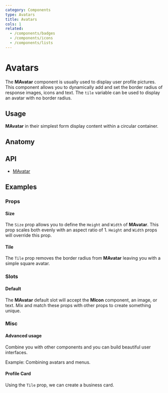 ```yaml
---
category: Components
type: Avatars
title: Avatars
cols: 1
related:
  - /components/badges
  - /components/icons
  - /components/lists
---
```


# Avatars

The **MAvatar** component is usually used to display user profile pictures. This component allows you to dynamically add and set the border radius of response images, icons and text. The `tile` variable can be used to display an avatar with no border radius.

## Usage

**MAvatar** in their simplest form display content within a circular container.

<avatars-usage />

## Anatomy

## API

- [MAvatar](/api/MAvatar)

## Examples

### Props

#### Size

The `Size` prop allows you to define the `Height` and `Width` of **MAvatar**. This prop scales both evenly with an aspect ratio of 1. `Height` and `Width` props will override this prop.

<example file="" />

#### Tile

The `Tile` prop removes the border radius from **MAvatar** leaving you with a simple square avatar.

<example file="" />

### Slots

#### Default

The **MAvatar** default slot will accept the **MIcon** component, an image, or text. Mix and match these props with other props to create something unique.

<example file="" />

### Misc

#### Advanced usage

Combine you with other components and you can build beautiful user interfaces.

<example file="" />

Example: Combining avatars and menus.

<example file="" />

#### Profile Card

Using the `Tile` prop, we can create a business card.

<example file="" />




